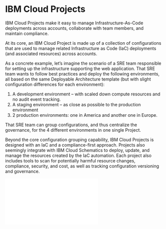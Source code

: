 # IBM Cloud Projects

IBM Cloud Projects make it easy to manage Infrastructure-As-Code deployments across accounts, collaborate with team members, and maintain compliance.

At its core, an IBM Cloud Project is made up of a collection of configurations that are used to manage related Infrastructure as Code (IaC) deployments (and associated resources) across accounts.

As a concrete example, let’s imagine the scenario of a SRE team responsible for setting up the infrastructure supporting the web application. That SRE team wants to follow best practices and deploy the following environments, all based on the same Deployable Architecture template (but with slight configuration differences for each environment):

1. A development environment – with scaled down compute resources and no audit event tracking.
2. A staging environment – as close as possible to the production environment
3. 2 production environments: one in America and another one in Europe.

That SRE team can group configurations, and thus centralize the governance, for the 4 different environments in one single Project.

Beyond the core configuration grouping capability, IBM Cloud Projects is designed with an IaC and a compliance-first approach. Projects also seemingly integrate with IBM Cloud Schematics to deploy, update, and manage the resources created by the IaC automation.
Each project also includes tools to scan for potentially harmful resource changes, compliance, security, and cost, as well as tracking configuration versioning and governance.

![IBM Cloud Projects](../about/40-projects.md)
